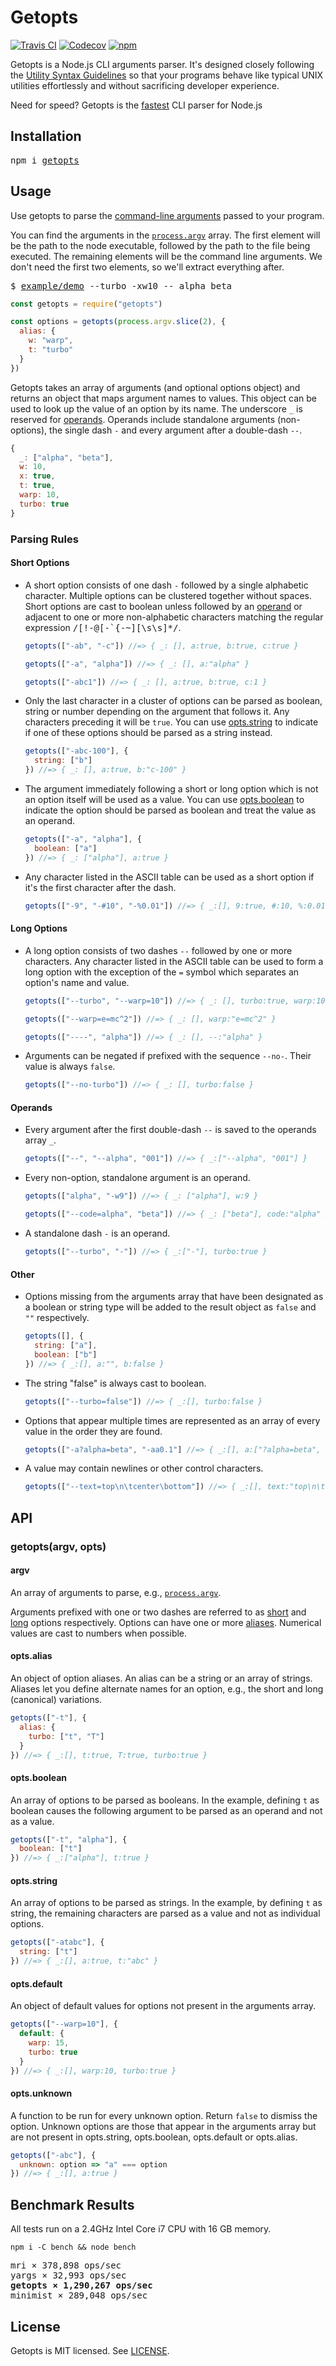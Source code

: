 # Getopts

[![Travis CI](https://img.shields.io/travis/jorgebucaran/getopts/master.svg)](https://travis-ci.org/jorgebucaran/getopts)
[![Codecov](https://img.shields.io/codecov/c/github/jorgebucaran/getopts/master.svg)](https://codecov.io/gh/jorgebucaran/getopts)
[![npm](https://img.shields.io/npm/v/getopts.svg)](https://www.npmjs.org/package/getopts)

Getopts is a Node.js CLI arguments parser. It's designed closely following the [Utility Syntax Guidelines](http://pubs.opengroup.org/onlinepubs/9699919799/basedefs/V1_chap12.html#tag_12_02) so that your programs behave like typical UNIX utilities effortlessly and without sacrificing developer experience.

Need for speed? Getopts is the [fastest](#benchmark-results) CLI parser for Node.js

## Installation

<pre>
npm i <a href="https://www.npmjs.com/package/getopts">getopts</a>
</pre>

## Usage

Use getopts to parse the [command-line arguments](https://en.wikipedia.org/wiki/Command-line_interface#Arguments) passed to your program.

You can find the arguments in the [`process.argv`](https://nodejs.org/docs/latest/api/process.html#process_process_argv) array. The first element will be the path to the node executable, followed by the path to the file being executed. The remaining elements will be the command line arguments. We don't need the first two elements, so we'll extract everything after.

<pre>
$ <a href="./example/demo">example/demo</a> --turbo -xw10 -- alpha beta
</pre>

```js
const getopts = require("getopts")

const options = getopts(process.argv.slice(2), {
  alias: {
    w: "warp",
    t: "turbo"
  }
})
```

Getopts takes an array of arguments (and optional options object) and returns an object that maps argument names to values. This object can be used to look up the value of an option by its name. The underscore `_` is reserved for [operands](#operands). Operands include standalone arguments (non-options), the single dash `-` and every argument after a double-dash `--`.

```js
{
  _: ["alpha", "beta"],
  w: 10,
  x: true,
  t: true,
  warp: 10,
  turbo: true
}
```

### Parsing Rules

#### Short Options

- A short option consists of one dash `-` followed by a single alphabetic character. Multiple options can be clustered together without spaces. Short options are cast to boolean unless followed by an [operand](#operand) or adjacent to one or more non-alphabetic characters matching the regular expression <samp>/[!-@[-`{-~][\s\s]\*/</samp>.

  ```js
  getopts(["-ab", "-c"]) //=> { _: [], a:true, b:true, c:true }
  ```

  ```js
  getopts(["-a", "alpha"]) //=> { _: [], a:"alpha" }
  ```

  ```js
  getopts(["-abc1"]) //=> { _: [], a:true, b:true, c:1 }
  ```

- Only the last character in a cluster of options can be parsed as boolean, string or number depending on the argument that follows it. Any characters preceding it will be `true`. You can use [opts.string](#optstring) to indicate if one of these options should be parsed as a string instead.

  ```js
  getopts(["-abc-100"], {
    string: ["b"]
  }) //=> { _: [], a:true, b:"c-100" }
  ```

- The argument immediately following a short or long option which is not an option itself will be used as a value. You can use [opts.boolean](#optsboolean) to indicate the option should be parsed as boolean and treat the value as an operand.

  ```js
  getopts(["-a", "alpha"], {
    boolean: ["a"]
  }) //=> { _: ["alpha"], a:true }
  ```

- Any character listed in the ASCII table can be used as a short option if it's the first character after the dash.

  ```js
  getopts(["-9", "-#10", "-%0.01"]) //=> { _:[], 9:true, #:10, %:0.01 }
  ```

#### Long Options

- A long option consists of two dashes `--` followed by one or more characters. Any character listed in the ASCII table can be used to form a long option with the exception of the `=` symbol which separates an option's name and value.

  ```js
  getopts(["--turbo", "--warp=10"]) //=> { _: [], turbo:true, warp:10 }
  ```

  ```js
  getopts(["--warp=e=mc^2"]) //=> { _: [], warp:"e=mc^2" }
  ```

  ```js
  getopts(["----", "alpha"]) //=> { _: [], --:"alpha" }
  ```

- Arguments can be negated if prefixed with the sequence `--no-`. Their value is always `false`.

  ```js
  getopts(["--no-turbo"]) //=> { _: [], turbo:false }
  ```

#### Operands

- Every argument after the first double-dash `--` is saved to the operands array `_`.

  ```js
  getopts(["--", "--alpha", "001"]) //=> { _:["--alpha", "001"] }
  ```

- Every non-option, standalone argument is an operand.

  ```js
  getopts(["alpha", "-w9"]) //=> { _: ["alpha"], w:9 }
  ```

  ```js
  getopts(["--code=alpha", "beta"]) //=> { _: ["beta"], code:"alpha" }
  ```

- A standalone dash `-` is an operand.

  ```js
  getopts(["--turbo", "-"]) //=> { _:["-"], turbo:true }
  ```

#### Other

- Options missing from the arguments array that have been designated as a boolean or string type will be added to the result object as `false` and `""` respectively.

  ```js
  getopts([], {
    string: ["a"],
    boolean: ["b"]
  }) //=> { _:[], a:"", b:false }
  ```

* The string "false" is always cast to boolean.

  ```js
  getopts(["--turbo=false"]) //=> { _:[], turbo:false }
  ```

* Options that appear multiple times are represented as an array of every value in the order they are found.

  ```js
  getopts(["-a?alpha=beta", "-aa0.1"] //=> { _:[], a:["?alpha=beta", true, 0.1] }
  ```

* A value may contain newlines or other control characters.

  ```js
  getopts(["--text=top\n\tcenter\bottom"]) //=> { _:[], text:"top\n\tcenter\bottom" }
  ```

## API

### getopts(argv, opts)

#### argv

An array of arguments to parse, e.g., [`process.argv`](https://nodejs.org/docs/latest/api/process.html#process_process_argv).

Arguments prefixed with one or two dashes are referred to as [short](#short-options) and [long](#long-options) options respectively. Options can have one or more [aliases](#optssalias). Numerical values are cast to numbers when possible.

#### opts.alias

An object of option aliases. An alias can be a string or an array of strings. Aliases let you define alternate names for an option, e.g., the short and long (canonical) variations.

```js
getopts(["-t"], {
  alias: {
    turbo: ["t", "T"]
  }
}) //=> { _:[], t:true, T:true, turbo:true }
```

#### opts.boolean

An array of options to be parsed as booleans. In the example, defining `t` as boolean causes the following argument to be parsed as an operand and not as a value.

```js
getopts(["-t", "alpha"], {
  boolean: ["t"]
}) //=> { _:["alpha"], t:true }
```

#### opts.string

An array of options to be parsed as strings. In the example, by defining `t` as string, the remaining characters are parsed as a value and not as individual options.

```js
getopts(["-atabc"], {
  string: ["t"]
}) //=> { _:[], a:true, t:"abc" }
```

#### opts.default

An object of default values for options not present in the arguments array.

```js
getopts(["--warp=10"], {
  default: {
    warp: 15,
    turbo: true
  }
}) //=> { _:[], warp:10, turbo:true }
```

#### opts.unknown

A function to be run for every unknown option. Return `false` to dismiss the option. Unknown options are those that appear in the arguments array but are not present in opts.string, opts.boolean, opts.default or opts.alias.

```js
getopts(["-abc"], {
  unknown: option => "a" === option
}) //=> { _:[], a:true }
```

## Benchmark Results

All tests run on a 2.4GHz Intel Core i7 CPU with 16 GB memory.

```
npm i -C bench && node bench
```

<pre>
mri × 378,898 ops/sec
yargs × 32,993 ops/sec
<b>getopts × 1,290,267 ops/sec</b>
minimist × 289,048 ops/sec
</pre>

## License

Getopts is MIT licensed. See [LICENSE](LICENSE.md).
